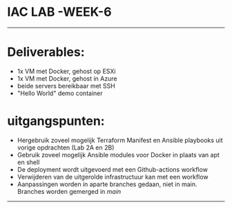 # IAC LAB -WEEK-6
-------
# Deliverables:
- 1x VM met Docker, gehost op ESXi
- 1x VM met Docker, gehost in Azure
- beide servers bereikbaar met SSH
- "Hello World" demo container

# uitgangspunten:
- Hergebruik zoveel mogelijk Terraform Manifest en Ansible playbooks uit vorige opdrachten (Lab 2A en 2B)
- Gebruik zoveel mogelijk Ansible modules voor Docker in plaats van apt en shell
- De deployment wordt uitgevoerd met een Github-actions workflow
- Verwijderen van de uitgerolde infrastructuur kan met een workflow
- Aanpassingen worden in aparte branches gedaan, niet in main. Branches worden gemerged in *main* 

----
